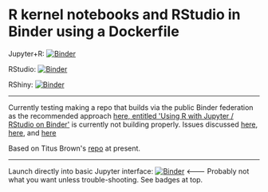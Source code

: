 # R kernel notebooks and RStudio in Binder using a Dockerfile

Jupyter+R: [![Binder](http://mybinder.org/badge_logo.svg)](http://mybinder.org/v2/gh/fomightez/janRdockertest/master?filepath=index.ipynb)

RStudio: [![Binder](http://mybinder.org/badge_logo.svg)](http://mybinder.org/v2/gh/fomightez/janRdockertest/master?urlpath=rstudio)

RShiny: [![Binder](http://mybinder.org/badge_logo.svg)](http://mybinder.org/v2/gh/fomightez/janRdockertest/master?urlpath=shiny/bus-dashboard/)

----

Currently testing making a repo that builds via the public Binder federation as the recommended approach [here, entitled 'Using R with Jupyter / RStudio on Binder'](https://github.com/binder-examples/r) is currently not building properly. Issues discussed [here](https://discourse.jupyter.org/t/question-about-voila-binder/2981), [here](https://github.com/jupyterhub/mybinder.org-deploy/issues/1308), and [here](https://github.com/jupyter/repo2docker/pull/830)

Based on Titus Brown's [repo](https://github.com/ngs-docs/2020-ggg-298-first-day-rnaseq) at present.

----

Launch directly into basic Jupyter interface: [![Binder](https://mybinder.org/badge_logo.svg)](http://mybinder.org/v2/gh/fomightez/janRdockertest/master) <--- Probably not what you want unless trouble-shooting. See badges at top.
